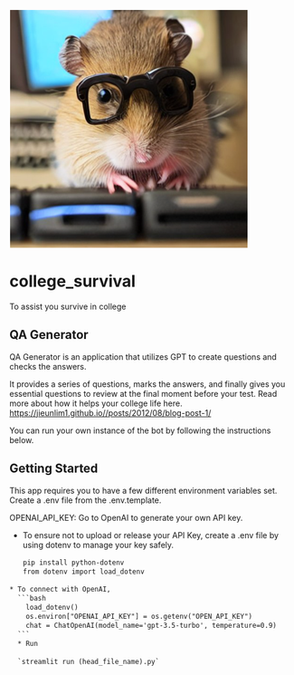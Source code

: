 ![CollegeSurvival](image.png)
# college_survival
To assist you survive in college
## QA Generator
QA Generator is an application that utilizes GPT to create questions and checks the answers.

It provides a series of questions, marks the answers, and finally gives you essential questions to review at the final moment before your test. Read more about how it helps your college life here.
https://jieunlim1.github.io//posts/2012/08/blog-post-1/

You can run your own instance of the bot by following the instructions below. 

## Getting Started
This app requires you to have a few different environment variables set. Create a .env file from the .env.template.

OPENAI_API_KEY: Go to OpenAI to generate your own API key.

 * To ensure not to upload or release your API Key, create a .env file by using dotenv to manage your key safely.
   ```bash
   pip install python-dotenv
   from dotenv import load_dotenv
  ```
  * To connect with OpenAI,
    ```bash
      load_dotenv()
      os.environ["OPENAI_API_KEY"] = os.getenv("OPEN_API_KEY")
      chat = ChatOpenAI(model_name='gpt-3.5-turbo', temperature=0.9)
    ```
    * Run
    
    `streamlit run (head_file_name).py`





